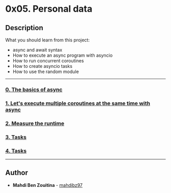 # 0x05. Personal data

## Description
What you should learn from this project:

* async and await syntax
* How to execute an async program with asyncio
* How to run concurrent coroutines
* How to create asyncio tasks
* How to use the random module

---

### [0. The basics of async](./0-basic_async_syntax.py)

### [1. Let's execute multiple coroutines at the same time with async](./1-concurrent_coroutines.py)

### [2. Measure the runtime](./2-measure_runtime.py)

### [3. Tasks](./3-tasks.py)

### [4. Tasks](./4-tasks.py)


---

## Author
* **Mahdi Ben Zouitina** - [mahdibz97](https://github.com/mahdibz97)